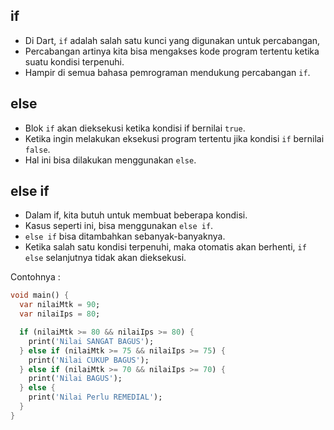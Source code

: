 ## if
- Di Dart, `if` adalah salah satu kunci yang digunakan untuk percabangan,
- Percabangan artinya kita bisa mengakses kode program tertentu ketika suatu kondisi terpenuhi.
- Hampir di semua bahasa pemrograman mendukung percabangan `if`.

## else 
- Blok `if` akan dieksekusi ketika kondisi if bernilai `true`.
- Ketika ingin melakukan eksekusi program tertentu jika kondisi `if` bernilai `false`.
- Hal ini bisa dilakukan menggunakan `else`.

## else if
- Dalam if, kita butuh untuk membuat beberapa kondisi.
- Kasus seperti ini, bisa menggunakan `else if`.
- `else if` bisa ditambahkan sebanyak-banyaknya.
- Ketika salah satu kondisi terpenuhi, maka otomatis akan berhenti, `if else` selanjutnya tidak akan dieksekusi.

Contohnya : 
```dart
void main() {
  var nilaiMtk = 90;
  var nilaiIps = 80;

  if (nilaiMtk >= 80 && nilaiIps >= 80) {
    print('Nilai SANGAT BAGUS');
  } else if (nilaiMtk >= 75 && nilaiIps >= 75) {
    print('Nilai CUKUP BAGUS');
  } else if (nilaiMtk >= 70 && nilaiIps >= 70) {
    print('Nilai BAGUS');
  } else {
    print('Nilai Perlu REMEDIAL');
  }
}
```
